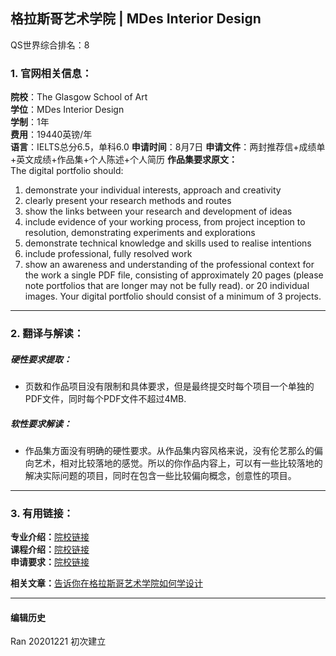 ##  格拉斯哥艺术学院 | MDes Interior Design

QS世界综合排名：8

### 1. 官网相关信息：

**院校**：The Glasgow School of Art  
**学位**：MDes Interior Design  
**学制**：1年  
**费用**：19440英镑/年  
**语言**：IELTS总分6.5，单科6.0
**申请时间**：8月7日
**申请文件**：两封推荐信+成绩单+英文成绩+作品集+个人陈述+个人简历
**作品集要求原文：**  
The digital portfolio should:
1. demonstrate your individual interests, approach and creativity
2. clearly present your research methods and routes
3. show the links between your research and development of ideas
4. include evidence of your working process, from project inception to resolution, demonstrating experiments and explorations
5. demonstrate technical knowledge and skills used to realise intentions
6. include professional, fully resolved work
7. show an awareness and understanding of the professional context for the work
a single PDF file, consisting of approximately 20 pages (please note portfolios that are longer may not be fully read).
or 20 individual images.
Your digital portfolio should consist of a minimum of 3 projects.



---


### 2. 翻译与解读：

##### 硬性要求提取：
- 页数和作品项目没有限制和具体要求，但是最终提交时每个项目一个单独的PDF文件，同时每个PDF文件不超过4MB.


##### 软性要求解读：
- 作品集方面没有明确的硬性要求。从作品集内容风格来说，没有伦艺那么的偏向艺术，相对比较落地的感觉。所以的你作品内容上，可以有一些比较落地的解决实际问题的项目，同时在包含一些比较偏向概念，创意性的项目。

---


### 3. 有用链接：

**专业介绍：**[院校链接](https://www.gsa.ac.uk/study/graduate-degrees/interior-design/)  
**课程介绍：**[院校链接](http://www.gsa.ac.uk/media/1732247/programme-specification_mdes-interior-design.pdf)  
**申请要求：**[院校链接](http://www.gsa.ac.uk/study/graduate-degrees/how-to-apply/)

**相关文章：**[告诉你在格拉斯哥艺术学院如何学设计](http://www.makebi.net/29620.html)          



---


#### 编辑历史

Ran 20201221 初次建立
